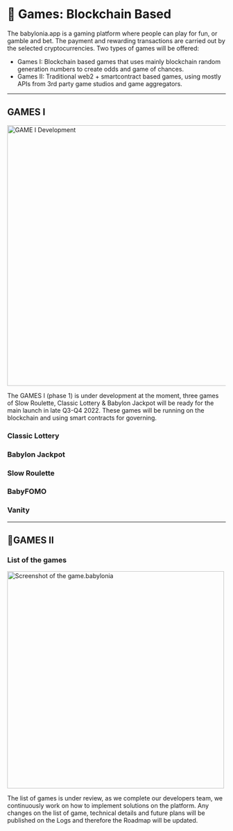 # 🎲 Games: Blockchain Based
The babylonia.app is a gaming platform where people can play for fun, or gamble and bet. The payment and rewarding transactions are carried out by the selected cryptocurrencies. Two types of games will be offered: 

- Games I: Blockchain based games that uses mainly blockchain random generation numbers to create odds and game of chances.
- Games II: Traditional web2 + smartcontract based games, using mostly APIs from 3rd party game studios and game aggregators.

<hr/>

## GAMES I

<img width="600" alt="GAME I Development" src="https://raw.githubusercontent.com/babyloniaapp/babylonia-frontend/main/public/images/slides/SLIDES_GAMEI_010_1x1_withLogo.png?token=GHSAT0AAAAAABWGCEXRM5P7NXRDFS7MXBP6YYV7U3A">


The GAMES I (phase 1) is under development at the moment, three games of Slow Roulette, Classic Lottery & Babylon Jackpot will be ready for the main launch in late Q3-Q4 2022. These games will be running on the blockchain and using smart contracts for governing.

### Classic Lottery


### Babylon Jackpot


### Slow Roulette


### BabyFOMO


### Vanity

<hr/>


## 🎰GAMES II



### List of the games

<img width="500" alt="Screenshot of the game.babylonia" src="https://raw.githubusercontent.com/babyloniaapp/docs/main/.gitbook/assets/Screenshot_GAME_preview_01.png">

The list of games is under review, as we complete our developers team, we continuously work on how to implement solutions on the platform. Any changes on the list of game, technical details and future plans will be published on the Logs and therefore the Roadmap will be updated.
